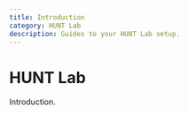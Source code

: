 ```yaml
---
title: Introduction
category: HUNT Lab
description: Guides to your HUNT Lab setup.
---
```


# HUNT Lab

Introduction.
